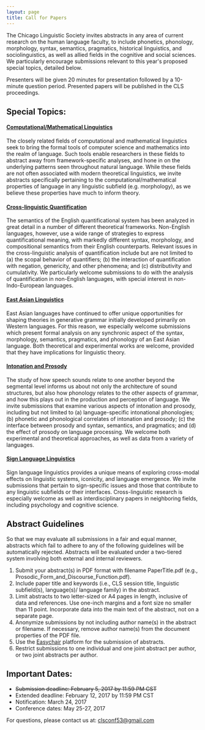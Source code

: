 ```yaml
---
layout: page
title: Call for Papers
---
```


The Chicago Linguistic Society invites abstracts in any area of current research on the human language faculty, to include phonetics, phonology, morphology, syntax, semantics, pragmatics, historical linguistics, and sociolinguistics, as well as allied fields in the cognitive and social sciences. We particularly encourage submissions relevant to this year's proposed special topics, detailed below.

Presenters will be given 20 minutes for presentation followed by a 10-minute question period. Presented papers will be published in the CLS proceedings.

## Special Topics:

#### <u>Computational/Mathematical Linguistics</u>

The closely related fields of computational and mathematical linguistics seek to bring the formal tools of computer science and mathematics into the realm of language. Such tools enable researchers in these fields to abstract away from framework-specific analyses, and hone in on the underlying patterns seen throughout natural language. While these fields are not often associated with modern theoretical linguistics, we invite abstracts specifically pertaining to the computational/mathematical properties of language in any linguistic subfield (e.g. morphology), as we believe these properties have much to inform theory.

#### <u>Cross-linguistic Quantification</u>

The semantics of the English quantificational system has been analyzed in great detail in a number of different theoretical frameworks. Non-English languages, however, use a wide range of strategies to express quantificational meaning, with markedly different syntax, morphology, and compositional semantics from their English counterparts. Relevant issues in the cross-linguistic analysis of quantification include but are not limited to (a) the scopal behavior of quantifiers; (b) the interaction of quantification with negation, genericity, and other phenomena; and (c) distributivity and cumulativity. We particularly welcome submissions to do with the analysis of quantification in non-English languages, with special interest in non-Indo-European languages.

#### <u>East Asian Linguistics</u>

East Asian languages have continued to offer unique opportunities for shaping theories in generative grammar initially developed primarily on Western languages. For this reason, we especially welcome submissions which present formal analysis on any synchronic aspect of the syntax, morphology, semantics, pragmatics, and phonology of an East Asian language. Both theoretical and experimental works are welcome, provided that they have implications for linguistic theory.

#### <u>Intonation and Prosody</u>

The study of how speech sounds relate to one another beyond the segmental level informs us about not only the architecture of sound structures, but also how phonology relates to the other aspects of grammar, and how this plays out in the production and perception of language. We invite submissions that examine various aspects of intonation and prosody, including but not limited to (a) language-specific intonational phonologies; (b) phonetic and phonological correlates of intonation and prosody; (c) the interface between prosody and syntax, semantics, and pragmatics; and (d) the effect of prosody on language processing. We welcome both experimental and theoretical approaches, as well as data from a variety of languages.

#### <u>Sign Language Linguistics</u>

Sign language linguistics provides a unique means of exploring cross-modal effects on linguistic systems, iconicity, and language emergence.  We invite submissions that pertain to sign-specific issues and those that contribute to any linguistic subfields or their interfaces. Cross-linguistic research is especially welcome as well as interdisciplinary papers in neighboring fields, including psychology and cognitive science.


## Abstract Guidelines

So that we may evaluate all submissions in a fair and equal manner, abstracts which fail to adhere to any of the following guidelines will be automatically rejected. Abstracts will be evaluated under a two-tiered system involving both external and internal reviewers.

1. Submit your abstract(s) in PDF format with filename PaperTitle.pdf (e.g., Prosodic_Form_and_Discourse_Function.pdf).
2. Include paper title and keywords (i.e., CLS session title, linguistic subfield(s), language(s)/ language family) in the abstract.
3. Limit abstracts to two letter-sized or A4 pages in length, inclusive of data and references. Use one-inch margins and a font size no smaller than 11 point. Incorporate data into the main text of the abstract, not on a separate page.
4. Anonymize submissions by not including author name(s) in the abstract or filename. If necessary, remove author name(s) from the document properties of the PDF file.
5. Use the [Easychair](https://easychair.org/conferences/?conf=cls53) platform for the submission of abstracts.
6. Restrict submissions to one individual and one joint abstract per author, or two joint abstracts per author.

## Important Dates:

- <del>Submission deadline: February 5, 2017 by 11:59 PM CST
- Extended deadline: February 12, 2017 by 11:59 PM CST
- Notification: March 24, 2017
- Conference dates: May 25-27, 2017

For questions, please contact us at: <clsconf53@gmail.com>



